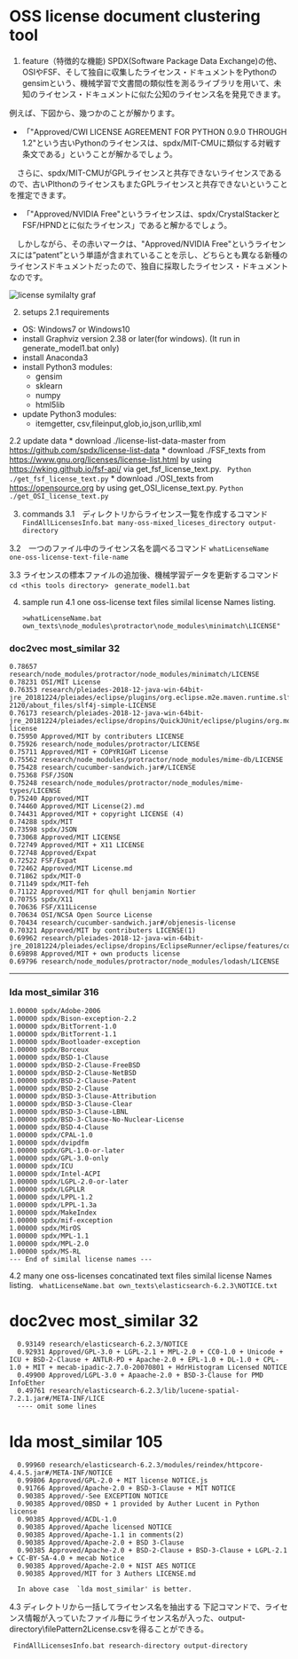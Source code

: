 # OSS license document clustering tool

1. feature（特徴的な機能)
  SPDX(Software Package Data Exchange)の他、OSIやFSF、そして独自に収集したライセンス・ドキュメントをPythonのgensimという、機械学習で文書間の類似性を測るライブラリを用いて、未知のライセンス・ドキュメントに似た公知のライセンス名を発見できます。
 
 例えば、下図から、幾つかのことが解かります。
 
 * 「"Approved/CWI LICENSE AGREEMENT FOR PYTHON 0.9.0 THROUGH 1.2"という古いPythonのライセンスは、spdx/MIT-CMUに類似する対戦す条文である」ということが解かるでしょう。
 
 　さらに、spdx/MIT-CMUがGPLライセンスと共存できないライセンスであるので、古いPlthonのライセンスもまたGPLライセンスと共存できないということを推定できます。

* 「"Approved/NVIDIA Free"というライセンスは、spdx/CrystalStackerとFSF/HPNDとに似たライセンス」であると解かるでしょう。

　しかしながら、その赤いマークは、"Approved/NVIDIA Free"というライセンスには”patent”という単語が含まれていることを示し、どちらとも異なる新種のライセンスドキュメントだったので、独自に採取したライセンス・ドキュメントなのです。

![license symilalty graf](file:///data/license-documents-similalties1.png)

2. setups
2.1 requirements
  * OS: Windows7 or Windows10
  * install Graphviz version 2.38 or later(for windows). (It run in generate_model1.bat only)
  * install Anaconda3
  * install Python3 modules:
     * gensim
     * sklearn
     * numpy
     * html5lib
  * update Python3 modules:
     * itemgetter, csv,fileinput,glob,io,json,urllib,xml

2.2 update data
    * download ./license-list-data-master from https://github.com/spdx/license-list-data
    * download ./FSF_texts  from https://www.gnu.org/licenses/license-list.html by using https://wking.github.io/fsf-api/ via get_fsf_license_text.py.
       ` Python ./get_fsf_license_text.py`
    * download ./OSI_texts from https://opensource.org by using get_OSI_license_text.py.
       ` Python ./get_OSI_license_text.py `

3. commands
3.1　ディレクトリからライセンス一覧を作成するコマンド
      ` FindAllLicensesInfo.bat many-oss-mixed_liceses_directory output-directory`

3.2　一つのファイル中のライセンス名を調べるコマンド
      `whatLicenseName　one-oss-license-text-file-name`

3.3 ライセンスの標本ファイルの追加後、機械学習データを更新するコマンド
      ` cd <this tools directory>`
      ` generate_model1.bat`

4. sample run
4.1 one oss-license text files similal license Names listing.
 
      `>whatLicenseName.bat own_texts\node_modules\protractor\node_modules\minimatch\LICENSE" `
      
### doc2vec most_similar 32
    0.78657 research/node_modules/protractor/node_modules/minimatch/LICENSE
    0.78231 OSI/MIT License
    0.76353 research/pleiades-2018-12-java-win-64bit-jre_20181224/pleiades/eclipse/plugins/org.eclipse.m2e.maven.runtime.slf4j.simple_1.10.0.20181127-2120/about_files/slf4j-simple-LICENSE
    0.76173 research/pleiades-2018-12-java-win-64bit-jre_20181224/pleiades/eclipse/dropins/QuickJUnit/eclipse/plugins/org.mockito_1.8.5/mockito-license
    0.75950 Approved/MIT by contributers LICENSE
    0.75926 research/node_modules/protractor/LICENSE
    0.75711 Approved/MIT + COPYRIGHT License
    0.75562 research/node_modules/protractor/node_modules/mime-db/LICENSE
    0.75428 research/cucumber-sandwich.jar#/LICENSE
    0.75368 FSF/JSON
    0.75248 research/node_modules/protractor/node_modules/mime-types/LICENSE
    0.75240 Approved/MIT
    0.74460 Approved/MIT License(2).md
    0.74431 Approved/MIT + copyright LICENSE (4)
    0.74288 spdx/MIT
    0.73598 spdx/JSON
    0.73068 Approved/MIT LICENSE
    0.72749 Approved/MIT + X11 LICENSE
    0.72748 Approved/Expat
    0.72522 FSF/Expat
    0.72462 Approved/MIT License.md
    0.71862 spdx/MIT-0
    0.71149 spdx/MIT-feh
    0.71122 Approved/MIT for qhull benjamin Nortier
    0.70755 spdx/X11
    0.70636 FSF/X11License
    0.70634 OSI/NCSA Open Source License
    0.70434 research/cucumber-sandwich.jar#/objenesis-license
    0.70321 Approved/MIT by contributers LICENSE(1)
    0.69962 research/pleiades-2018-12-java-win-64bit-jre_20181224/pleiades/eclipse/dropins/EclipseRunner/eclipse/features/com.eclipserunner.feature_1.3.4/LICENSE
    0.69898 Approved/MIT + own products license
    0.69796 research/node_modules/protractor/node_modules/lodash/LICENSE
    
-----------------------------------------------------------------------------
    
### lda most_similar 316
    1.00000 spdx/Adobe-2006
    1.00000 spdx/Bison-exception-2.2
    1.00000 spdx/BitTorrent-1.0
    1.00000 spdx/BitTorrent-1.1
    1.00000 spdx/Bootloader-exception
    1.00000 spdx/Borceux
    1.00000 spdx/BSD-1-Clause
    1.00000 spdx/BSD-2-Clause-FreeBSD
    1.00000 spdx/BSD-2-Clause-NetBSD
    1.00000 spdx/BSD-2-Clause-Patent
    1.00000 spdx/BSD-2-Clause
    1.00000 spdx/BSD-3-Clause-Attribution
    1.00000 spdx/BSD-3-Clause-Clear
    1.00000 spdx/BSD-3-Clause-LBNL
    1.00000 spdx/BSD-3-Clause-No-Nuclear-License
    1.00000 spdx/BSD-4-Clause
    1.00000 spdx/CPAL-1.0
    1.00000 spdx/dvipdfm
    1.00000 spdx/GPL-1.0-or-later
    1.00000 spdx/GPL-3.0-only
    1.00000 spdx/ICU
    1.00000 spdx/Intel-ACPI
    1.00000 spdx/LGPL-2.0-or-later
    1.00000 spdx/LGPLLR
    1.00000 spdx/LPPL-1.2
    1.00000 spdx/LPPL-1.3a
    1.00000 spdx/MakeIndex
    1.00000 spdx/mif-exception
    1.00000 spdx/MirOS
    1.00000 spdx/MPL-1.1
    1.00000 spdx/MPL-2.0
    1.00000 spdx/MS-RL
    --- End of similal license names ---


4.2 many one oss-licenses concatinated text files similal license Names listing.
      ` whatLicenseName.bat own_texts\elasticsearch-6.2.3\NOTICE.txt`

#      doc2vec most_similar 32
      0.93149 research/elasticsearch-6.2.3/NOTICE
      0.92931 Approved/GPL-3.0 + LGPL-2.1 + MPL-2.0 + CC0-1.0 + Unicode + ICU + BSD-2-Clause + ANTLR-PD + Apache-2.0 + EPL-1.0 + DL-1.0 + CPL-1.0 + MIT + mecab-ipadic-2.7.0-20070801 + HdrHistogram Licensed NOTICE
      0.49900 Approved/LGPL-3.0 + Apaache-2.0 + BSD-3-Clause for PMD InfoEther
      0.49761 research/elasticsearch-6.2.3/lib/lucene-spatial-7.2.1.jar#/META-INF/LICE
      ---- omit some lines
#     lda most_similar 105
      0.99960 research/elasticsearch-6.2.3/modules/reindex/httpcore-4.4.5.jar#/META-INF/NOTICE
      0.99806 Approved/GPL-2.0 + MIT license NOTICE.js
      0.91766 Approved/Apache-2.0 + BSD-3-Clause + MIT NOTICE
      0.90385 Approved/-See EXCEPTION NOTICE
      0.90385 Approved/0BSD + 1 provided by Auther Lucent in Python license
      0.90385 Approved/ACDL-1.0
      0.90385 Approved/Apache licensed NOTICE
      0.90385 Approved/Apache-1.1 in comments(2)
      0.90385 Approved/Apache-2.0 + BSD 3-Clause
      0.90385 Approved/Apache-2.0 + BSD-2-Clause + BSD-3-Clause + LGPL-2.1 + CC-BY-SA-4.0 + mecab Notice
      0.90385 Approved/Apache-2.0 + NIST AES NOTICE
      0.90385 Approved/MIT for 3 Authers LICENSE.md

      In above case  `lda most_similar' is better.

4.3 ディレクトリから一括してライセンス名を抽出する
    下記コマンドで、ライセンス情報が入っていたファイル毎にライセンス名が入った、output-directory\\filePattern2License.csvを得ることができる。

     FindAllLicensesInfo.bat research-directory output-directory



   
